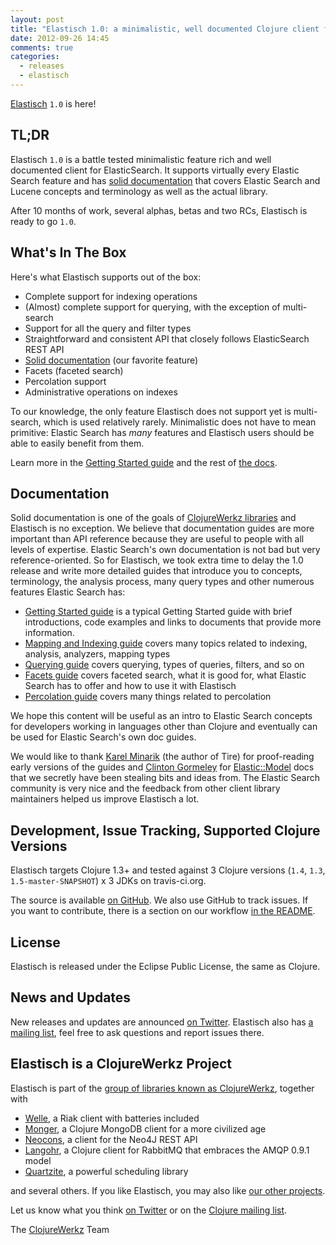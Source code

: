 ```yaml
---
layout: post
title: "Elastisch 1.0: a minimalistic, well documented Clojure client for ElasticSearch"
date: 2012-09-26 14:45
comments: true
categories:
  - releases
  - elastisch
---
```


[Elastisch](http://clojureelasticsearch.info) `1.0` is here!

## TL;DR

Elastisch `1.0` is a battle tested minimalistic feature rich and well documented client for ElasticSearch.
It supports virtually every Elastic Search feature and has [solid documentation](http://clojureelasticsearch.info) that covers Elastic Search
and Lucene concepts and terminology as well as the actual library.

After 10 months of work, several alphas, betas and two RCs, Elastisch is ready to go `1.0`.



## What's In The Box

Here's what Elastisch supports out of the box:

 * Complete support for indexing operations
 * (Almost) complete support for querying, with the exception of multi-search
 * Support for all the query and filter types
 * Straightforward and consistent API that closely follows ElasticSearch REST API
 * [Solid documentation](http://clojureelasticsearch.info) (our favorite feature)
 * Facets (faceted search)
 * Percolation support
 * Administrative operations on indexes

To our knowledge, the only feature Elastisch does not support yet is multi-search, which is used relatively rarely. Minimalistic does not have
to mean primitive: Elastic Search has *many* features and Elastisch users should be able to easily benefit from them.

Learn more in the [Getting Started guide](http://clojureelasticsearch.info/articles/getting_started.html) and the rest of [the docs](http://clojureelasticsearch.info/).


## Documentation

Solid documentation is one of the goals of [ClojureWerkz libraries](http://clojurewerkz.org) and Elastisch is no exception. We believe that documentation
guides are more important than API reference because they are useful to people with all levels of expertise. Elastic Search's
own documentation is not bad but very reference-oriented. So for Elastisch, we took extra time to delay the 1.0 release and write
more detailed guides that introduce you to concepts, terminology, the analysis process, many query types and other numerous features Elastic Search
has:

 * [Getting Started guide](http://clojureelasticsearch.info/articles/getting_started.html) is a typical Getting Started guide with brief introductions, code examples and links to documents that provide more information.
 * [Mapping and Indexing guide](http://clojureelasticsearch.info/articles/indexing.html) covers many topics related to indexing, analysis, analyzers, mapping types
 * [Querying guide](http://clojureelasticsearch.info/articles/querying.html) covers querying, types of queries, filters, and so on
 * [Facets guide](http://clojureelasticsearch.info/articles/facets.html) covers faceted search, what it is good for, what Elastic Search has to offer and how to use it with Elastisch
 * [Percolation guide](http://clojureelasticsearch.info/articles/percolation.html) covers many things related to percolation

We hope this content will be useful as an intro to Elastic Search concepts for developers working in languages other than Clojure and eventually
can be used for Elastic Search's own doc guides.

We would like to thank [Karel Minarik](https://github.com/karmi) (the author of Tire) for proof-reading early versions of the guides and [Clinton Gormeley](https://github.com/clintongormley)
for [Elastic::Model](http://search.cpan.org/dist/Elastic-Model/) docs that we secretly have been stealing bits and ideas from. The Elastic Search community
is very nice and the feedback from other client library maintainers helped us improve Elastisch a lot.


## Development, Issue Tracking, Supported Clojure Versions

Elastisch targets Clojure 1.3+ and tested against 3 Clojure versions (`1.4`, `1.3`, `1.5-master-SNAPSHOT`) x 3 JDKs on travis-ci.org.

The source is available [on GitHub](http://github.com/clojurewerkz/elastisch). We also use GitHub to track issues. If you want to
contribute, there is a section on our workflow [in the README](https://github.com/clojurewerkz/elastisch/blob/master/README.md#development).


## License

Elastisch is released under the Eclipse Public License, the same as Clojure.


## News and Updates

New releases and updates are announced [on Twitter](http://twitter.com/clojurewerkz). Elastisch also has [a mailing list](https://groups.google.com/group/clojure-elasticsearch),
feel free to ask questions and report issues there.


## Elastisch is a ClojureWerkz Project

Elastisch is part of the [group of libraries known as ClojureWerkz](http://clojurewerkz.org), together with

 * [Welle](http://clojureriak.info), a Riak client with batteries included
 * [Monger](http://clojuremongodb.info), a Clojure MongoDB client for a more civilized age
 * [Neocons](http://clojureneo4j.info), a client for the Neo4J REST API
 * [Langohr](http://clojurerabbitmq.info), a Clojure client for RabbitMQ that embraces the AMQP 0.9.1 model
 * [Quartzite](http://clojurequartz.info), a powerful scheduling library

and several others. If you like Elastisch, you may also like [our other projects](http://clojurewerkz.org).

Let us know what you think [on Twitter](http://twitter.com/clojurewerkz) or on the [Clojure mailing list](https://groups.google.com/group/clojure).


The [ClojureWerkz](http://clojurewerkz.org) Team
